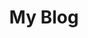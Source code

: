 ---
title: "My Blog"
layout: collection
classes: wide
collection: blog
permalink: /blog/
entries_layout: list
sort_by: date

pagination:
  enabled: true
  collection:
    - blog
---